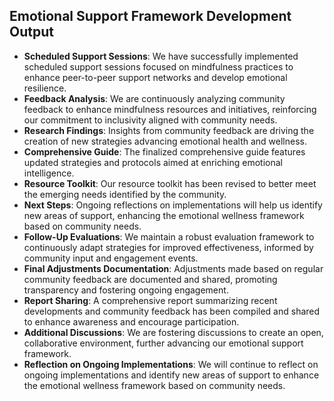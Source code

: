 

## Emotional Support Framework Development Output

- **Scheduled Support Sessions**: We have successfully implemented scheduled support sessions focused on mindfulness practices to enhance peer-to-peer support networks and develop emotional resilience.
- **Feedback Analysis**: We are continuously analyzing community feedback to enhance mindfulness resources and initiatives, reinforcing our commitment to inclusivity aligned with community needs.
- **Research Findings**: Insights from community feedback are driving the creation of new strategies advancing emotional health and wellness.
- **Comprehensive Guide**: The finalized comprehensive guide features updated strategies and protocols aimed at enriching emotional intelligence.
- **Resource Toolkit**: Our resource toolkit has been revised to better meet the emerging needs identified by the community.
- **Next Steps**: Ongoing reflections on implementations will help us identify new areas of support, enhancing the emotional wellness framework based on community needs.
- **Follow-Up Evaluations**: We maintain a robust evaluation framework to continuously adapt strategies for improved effectiveness, informed by community input and engagement events.
- **Final Adjustments Documentation**: Adjustments made based on regular community feedback are documented and shared, promoting transparency and fostering ongoing engagement.
- **Report Sharing**: A comprehensive report summarizing recent developments and community feedback has been compiled and shared to enhance awareness and encourage participation.
- **Additional Discussions**: We are fostering discussions to create an open, collaborative environment, further advancing our emotional support framework.
- **Reflection on Ongoing Implementations**: We will continue to reflect on ongoing implementations and identify new areas of support to enhance the emotional wellness framework based on community needs.